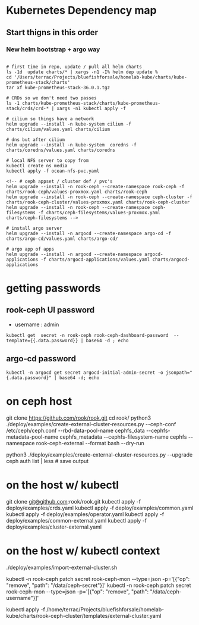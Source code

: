 # Kubernetes Dependency map
## Start thigns in this order

### New helm bootstrap + argo way
```

# first time in repo, update / pull all helm charts
ls -1d  update charts/* | xargs -n1 -I% helm dep update %
cd '/Users/terrac/Projects/bluefishforsale/homelab-kube/charts/kube-prometheus-stack/charts'
tar xf kube-prometheus-stack-36.0.1.tgz

# CRDs so we don't need two passes
ls -1 charts/kube-prometheus-stack/charts/kube-prometheus-stack/crds/crd-* | xargs -n1 kubectl apply -f

# cilium so things have a network
helm upgrade --install -n kube-system cilium -f charts/cilium/values.yaml charts/cilium

# dns but after cilium
helm upgrade --install -n kube-system  coredns -f charts/coredns/values.yaml charts/coredns

# local NFS server to copy from
kubectl create ns media
kubectl apply -f ocean-nfs-pvc.yaml

<!-- # ceph appset / cluster def / pvc's
helm upgrade --install -n rook-ceph --create-namespace rook-ceph -f charts/rook-ceph/values-proxmox.yaml charts/rook-ceph
helm upgrade --install -n rook-ceph --create-namespace ceph-cluster -f charts/rook-ceph-cluster/values-proxmox.yaml charts/rook-ceph-cluster
helm upgrade --install -n rook-ceph --create-namespace ceph-filesystems -f charts/ceph-filesystems/values-proxmox.yaml charts/ceph-filesystems -->

# install argo server
helm upgrade --install -n argocd --create-namespace argo-cd -f charts/argo-cd/values.yaml charts/argo-cd/

# argo app of apps
helm upgrade --install -n argocd --create-namespace argocd-applications -f charts/argocd-applications/values.yaml charts/argocd-applications
```

# getting passwords
## rook-ceph UI password
* username : admin
```
kubectl get  secret -n rook-ceph rook-ceph-dashboard-password  --template={{.data.password}} | base64 -d ; echo
```

## argo-cd password
```
kubectl -n argocd get secret argocd-initial-admin-secret -o jsonpath="{.data.password}" | base64 -d; echo
```

# on ceph host
git clone https://github.com/rook/rook.git
cd rook/
python3 ./deploy/examples/create-external-cluster-resources.py --ceph-conf /etc/ceph/ceph.conf --rbd-data-pool-name cephfs_data --cephfs-metadata-pool-name cephfs_metadata --cephfs-filesystem-name cephfs --namespace rook-ceph-external --format bash --dry-run

python3 ./deploy/examples/create-external-cluster-resources.py --upgrade
ceph auth list | less  # save output

# on the host w/ kubectl
git clone git@github.com:rook/rook.git
kubectl apply -f deploy/examples/crds.yaml
kubectl apply -f deploy/examples/common.yaml
kubectl apply -f deploy/examples/operator.yaml
kubectl apply -f deploy/examples/common-external.yaml
kubectl apply -f deploy/examples/cluster-external.yaml

# on the host w/ kubectl context
<paste export credentials>
./deploy/examples/import-external-cluster.sh

kubectl -n rook-ceph patch secret rook-ceph-mon --type=json -p='[{"op": "remove", "path": "/data/ceph-secret"}]'
kubectl -n rook-ceph patch secret rook-ceph-mon --type=json -p='[{"op": "remove", "path": "/data/ceph-username"}]'

kubectl apply -f /home/terrac/Projects/bluefishforsale/homelab-kube/charts/rook-ceph-cluster/templates/external-cluster.yaml
